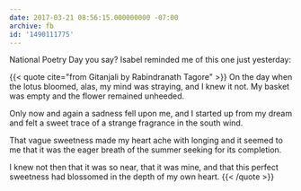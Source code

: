 ```yaml
---
date: 2017-03-21 08:56:15.000000000 -07:00
archive: fb
id: '1490111775'
---
```


National Poetry Day you say? Isabel reminded me of this one just yesterday:

{{< quote cite="from Gitanjali by Rabindranath Tagore" >}}
On the day when the lotus bloomed, alas, my mind was straying, and I knew it not. My basket was empty and the flower remained unheeded.

Only now and again a sadness fell upon me, and I started up from my dream and felt a sweet trace of a strange fragrance in the south wind.

That vague sweetness made my heart ache with longing and it seemed to me that it was the eager breath of the summer seeking for its completion.

I knew not then that it was so near, that it was mine, and that this perfect sweetness had blossomed in the depth of my own heart.
{{< /quote >}}
